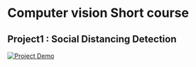# Computer vision Short course
## Project1 : Social Distancing Detection
[![Project Demo](https://img.youtube.com/vi/7S--KsINewg/0.jpg)](https://youtu.be/7S--KsINewg "Demo")
